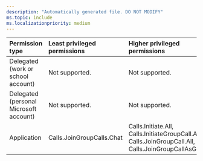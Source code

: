 ```yaml
---
description: "Automatically generated file. DO NOT MODIFY"
ms.topic: include
ms.localizationpriority: medium
---
```


|Permission type|Least privileged permissions|Higher privileged permissions|
|:---|:---|:---|
|Delegated (work or school account)|Not supported.|Not supported.|
|Delegated (personal Microsoft account)|Not supported.|Not supported.|
|Application|Calls.JoinGroupCalls.Chat|Calls.Initiate.All, Calls.InitiateGroupCall.All, Calls.JoinGroupCall.All, Calls.JoinGroupCallAsGuest.All|

